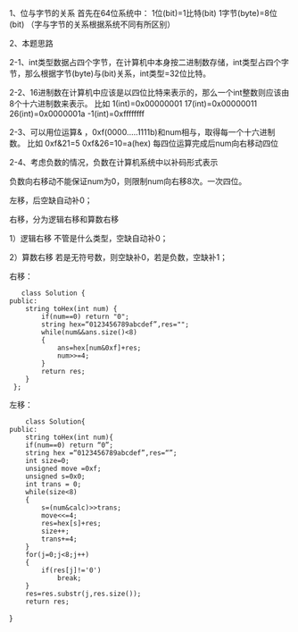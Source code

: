 1、位与字节的关系
  首先在64位系统中：
  1位(bit)=1比特(bit)
  1字节(byte)=8位(bit)
（字与字节的关系根据系统不同有所区别）

2、本题思路

2-1、int类型数据占四个字节，在计算机中本身按二进制数存储，int类型占四个字节，那么根据字节(byte)与(bit)关系，int类型=32位比特。

2-2、16进制数在计算机中应该是以四位比特来表示的，那么一个int整数则应该由8个十六进制数来表示。
比如  1(int)=0x00000001
     17(int)=0x00000011
     26(int)=0x0000001a
     -1(int)=0xffffffff
     
2-3、可以用位运算& ，0xf(0000…..1111b)和num相与，取得每一个十六进制数。
  比如 0xf&21=5
      0xf&26=10=a(hex)
  每四位运算完成后num向右移动四位

   2-4、考虑负数的情况，负数在计算机系统中以补码形式表示
   
   负数向右移动不能保证num为0，则限制num向右移8次。一次四位。
   
   左移，后空缺自动补0；
   
   右移，分为逻辑右移和算数右移
   
   1）逻辑右移 不管是什么类型，空缺自动补0；
   
   2）算数右移 若是无符号数，则空缺补0，若是负数，空缺补1；
   
右移：

       class Solution {
    public:
        string toHex(int num) {
            if(num==0) return "0";
            string hex=“0123456789abcdef”,res="";
            while(num&&ans.size()<8)
            {
                ans=hex[num&0xf]+res;
                num>>=4;
            }
            return res;
        }
     };

左移：


        class Solution{
    public:
        string toHex(int num){    
        if(num==0) return “0”;
        string hex =“0123456789abcdef”,res=“”; 
        int size=0;
        unsigned move =0xf;
        unsigned s=0x0;
        int trans = 0;
        while(size<8)
        {
            s=(num&calc)>>trans;
            move<<=4;
            res=hex[s]+res;
            size++;
            trans+=4;
        }
        for(j=0;j<8;j++)
        {
            if(res[j]!='0')
                break;
        }
        res=res.substr(j,res.size());
        return res;
  }
